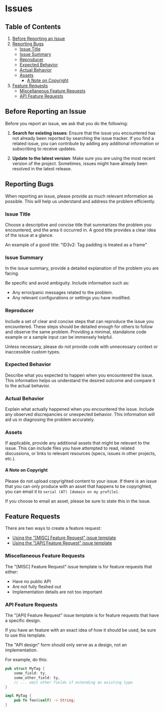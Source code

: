# Issues

## Table of Contents

1. [Before Reporting an Issue](#before-reporting-an-issue)
2. [Reporting Bugs](#reporting-bugs)
    * [Issue Title](#issue-title)
    * [Issue Summary](#issue-summary)
    * [Reproducer](#reproducer)
    * [Expected Behavior](#expected-behavior)
    * [Actual Behavior](#actual-behavior)
    * [Assets](#assets)
      * [A Note on Copyright](#a-note-on-copyright)
3. [Feature Requests](#feature-requests)
    * [Miscellaneous Feature Requests](#miscellaneous-feature-requests)
    * [API Feature Requests](#api-feature-requests)

## Before Reporting an Issue

Before you report an issue, we ask that you do the following:

1. **Search for existing issues**: Ensure that the issue you encountered has not already been reported by searching the issue tracker.
If you find a related issue, you can contribute by adding any additional information or subscribing to receive updates.

2. **Update to the latest version**: Make sure you are using the most recent version of the project.
Sometimes, issues might have already been resolved in the latest release.

## Reporting Bugs

When reporting an issue, please provide as much relevant information as possible.
This will help us understand and address the problem efficiently.

### Issue Title

Choose a descriptive and concise title that summarizes the problem you encountered,
and the area it occurred in. A good title provides a clear idea of the issue at a glance.

An example of a good title: "ID3v2: Tag padding is treated as a frame"

### Issue Summary

In the issue summary, provide a detailed explanation of the problem you are facing.

Be specific and avoid ambiguity. Include information such as:

* Any error/panic messages related to the problem.
* Any relevant configurations or settings you have modified.

### Reproducer

Include a set of clear and concise steps that can reproduce the issue you encountered.
These steps should be detailed enough for others to follow and observe the same problem.
Providing a minimal, standalone code example or a sample input can be immensely helpful.

Unless necessary, please do not provide code with unnecessary context or inaccessible custom types.

### Expected Behavior

Describe what you expected to happen when you encountered the issue.
This information helps us understand the desired outcome and compare it to the actual behavior.

### Actual Behavior

Explain what actually happened when you encountered the issue.
Include any observed discrepancies or unexpected behavior.
This information will aid us in diagnosing the problem accurately.

### Assets

If applicable, provide any additional assets that might be relevant to the issue.
This can include files you have attempted to read, related discussions,
or links to relevant resources (specs, issues in other projects, etc.).

#### A Note on Copyright

Please do not upload copyrighted content to your issue. If there is an issue that you can only produce
with an asset that happens to be copyrighted, you can email it to `serial (AT) [domain on my profile]`.

If you choose to email an asset, please be sure to state this in the issue.

## Feature Requests

There are two ways to create a feature request:

* [Using the "[MISC] Feature Request" issue template](#miscellaneous-feature-requests)
* [Using the "[API] Feature Request" issue template](#api-feature-requests)

### Miscellaneous Feature Requests

The "[MISC] Feature Request" issue template is for feature requests that either:

* Have no public API
* Are not fully fleshed out
* Implementation details are not too important

### API Feature Requests

The "[API] Feature Request" issue template is for feature requests that have a specific design.

If you have an feature with an exact idea of how it should be used, be sure to use this template.

The "API design" form should only serve as a design, not an implementation.

For example, do this:

```rust
pub struct MyTag {
    some_field: ty,
    some_other_field: ty,
    // ... omit other fields if extending an existing type
}

impl MyTag {
    pub fn foo(&self) -> String;
}
```
